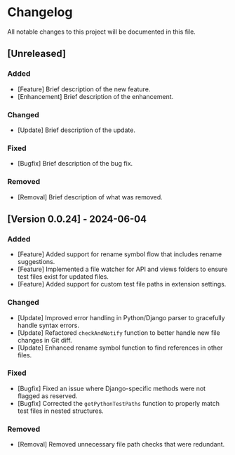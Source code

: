 # Changelog

All notable changes to this project will be documented in this file.

## [Unreleased]

### Added

- [Feature] Brief description of the new feature.
- [Enhancement] Brief description of the enhancement.

### Changed

- [Update] Brief description of the update.

### Fixed

- [Bugfix] Brief description of the bug fix.

### Removed

- [Removal] Brief description of what was removed.

## [Version 0.0.24] - 2024-06-04

### Added

- [Feature] Added support for rename symbol flow that includes rename suggestions.
- [Feature] Implemented a file watcher for API and views folders to ensure test files exist for updated files.
- [Feature] Added support for custom test file paths in extension settings.

### Changed

- [Update] Improved error handling in Python/Django parser to gracefully handle syntax errors.
- [Update] Refactored `checkAndNotify` function to better handle new file changes in Git diff.
- [Update] Enhanced rename symbol function to find references in other files.

### Fixed

- [Bugfix] Fixed an issue where Django-specific methods were not flagged as reserved.
- [Bugfix] Corrected the `getPythonTestPaths` function to properly match test files in nested structures.

### Removed

- [Removal] Removed unnecessary file path checks that were redundant.
